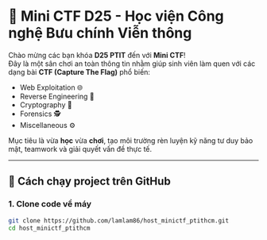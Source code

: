 # 🎯 Mini CTF D25 - Học viện Công nghệ Bưu chính Viễn thông

Chào mừng các bạn khóa **D25 PTIT** đến với **Mini CTF**!  
Đây là một sân chơi an toàn thông tin nhằm giúp sinh viên làm quen với các dạng bài **CTF (Capture The Flag)** phổ biến:  

- Web Exploitation 🌐  
- Reverse Engineering 🔄  
- Cryptography 🔐  
- Forensics 🕵️  
- Miscellaneous ⚙️  

Mục tiêu là vừa **học** vừa **chơi**, tạo môi trường rèn luyện kỹ năng tư duy bảo mật, teamwork và giải quyết vấn đề thực tế.

---

## 🚀 Cách chạy project trên GitHub

### 1. Clone code về máy
```bash
git clone https://github.com/lamlam86/host_minictf_ptithcm.git
cd host_minictf_ptithcm
